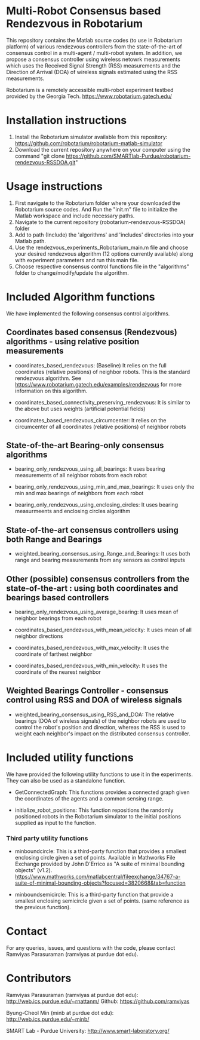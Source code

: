 # Multi-Robot Consensus based Rendezvous in Robotarium

This repository contains the Matlab source codes (to use in Robotarium platform) of various rendezvous controllers from the state-of-the-art of consensus control in a multi-agent / multi-robot system. In addition, we propose a consensus controller using wireless netowrk measurements which uses the Received Signal Strength (RSS) measurements and the Direction of Arrival (DOA) of wireless signals estimated using the RSS measurements.

Robotarium is a remotely accessible multi-robot experiment testbed provided by the Georgia Tech. https://www.robotarium.gatech.edu/

# Installation instructions
1. Install the Robotarium simulator available from this repository: https://github.com/robotarium/robotarium-matlab-simulator
2. Download the current repository anywhere on your computer using the command "git clone https://github.com/SMARTlab-Purdue/robotarium-rendezvous-RSSDOA.git"

# Usage instructions
1. First navigate to the Robotarium folder where your downloaded the Robotarium source codes. And Run the "init.m" file to initialize the Matlab workspace and include necessary paths.
2. Navigate to the current repository (robotarium-rendezvous-RSSDOA) folder
3. Add to path (Include) the 'algorithms' and 'includes' directories into your Matlab path.
4. Use the rendezvous_experiments_Robotarium_main.m file and choose your desired rendezvous algorithm (12 options currently available) along with experiment parameters and run this main file.
5. Choose respective consensus control functions file in the "algorithms" folder to change/modify/update the algorithm.

# Included **Algorithm** functions
We have implemented the following consensus control algorithms.

## Coordinates based consensus (Rendezvous) algorithms - using relative position measurements
* coordinates_based_rendezvous: (Baseline) It relies on the full coordinates (relative positions) of neighbor robots. This is the standard rendezvous algorithm. See https://www.robotarium.gatech.edu/examples/rendezvous for more information on this algorithm.

* coordinates_based_connectivity_preserving_rendezvous: It is similar to the above but uses weights (artificial potential fields)

* coordinates_based_rendezvous_circumcenter: It relies on the circumcenter of all coordinates (relative positions) of neighbor robots

## State-of-the-art Bearing-only consensus algorithms
* bearing_only_rendezvous_using_all_bearings: It uses bearing measurements of all neighbor robots from each robot

* bearing_only_rendezvous_using_min_and_max_bearings: It uses only the min and max bearings of neighbors from each robot

* bearing_only_rendezvous_using_enclosing_circles: It uses bearing measurmeents and enclosing circles algorithm

## State-of-the-art consensus controllers using both Range and Bearings
* weighted_bearing_consensus_using_Range_and_Bearings: It uses both range and bearing measurements from any sensors as control inputs

## Other (possible) consensus controllers from the state-of-the-art : using both coordinates and bearings based controllers
* bearing_only_rendezvous_using_average_bearing: It uses mean of neighbor bearings from each robot

* coordinates_based_rendezvous_with_mean_velocity: It uses mean of all neighbor directions

* coordinates_based_rendezvous_with_max_velocity: It uses the coordinate of farthest neighbor

* coordinates_based_rendezvous_with_min_velocity: It uses the coordinate of the nearest neighbor

## Weighted Bearings Controller - consensus control using RSS and DOA of wireless signals
* weighted_bearing_consensus_using_RSS_and_DOA: The relative bearings (DOA of wireless signals) of the neighbor robots are used to control the robot's position and direction, whereas the RSS is used to weight each neighbor's impact on the distributed consensus controller. 

# Included utility functions
We have provided the following utility functions to use it in the experiments. They can also be used as a standalone function.

* GetConnectedGraph: This functions provides a connected graph given the coordinates of the agents and a common sensing range.

* initialize_robot_positions: This function repositions the randomly positioned robots in the Robotarium simulator to the initial positions supplied as input to the function.

### Third party utility functions
* minboundcircle: This is a third-party function that provides a smallest enclosing circle given a set of points. Available in Mathworks File Exchange provided by John D'Errico as "A suite of minimal bounding objects" (v1.2). https://www.mathworks.com/matlabcentral/fileexchange/34767-a-suite-of-minimal-bounding-objects?focused=3820668&tab=function

* minboundsemicircle: This is a third-party function that provide a smallest enclosing semicircle given a set of points. (same reference as the previous function).

# Contact
For any queries, issues, and questions with the code, please contact Ramviyas Parasuraman (ramviyas at purdue dot edu).

# Contributors
Ramviyas Parasuraman (ramviyas at purdue dot edu): http://web.ics.purdue.edu/~rnattanm/ Github: https://github.com/ramviyas

Byung-Cheol Min (minb at purdue dot edu): http://web.ics.purdue.edu/~minb/

SMART Lab - Purdue University: http://www.smart-laboratory.org/
